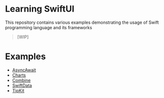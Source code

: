 # Learning SwiftUI
This repository contains various examples demonstrating the usage of Swift programming language and its frameworks
> [WIP]

# Examples
- [AsyncAwait](https://github.com/rogertjr/learning-swiftUI/tree/master/AsyncAwait)
- [Charts](https://github.com/rogertjr/learning-swiftUI/tree/master/Charts)
- [Combine](https://github.com/rogertjr/learning-swiftUI/tree/master/Combine)
- [SwiftData](https://github.com/rogertjr/learning-swiftUI/tree/master/SwiftData)
- [TipKit](https://github.com/rogertjr/learning-swiftUI/tree/master/TipKit)
